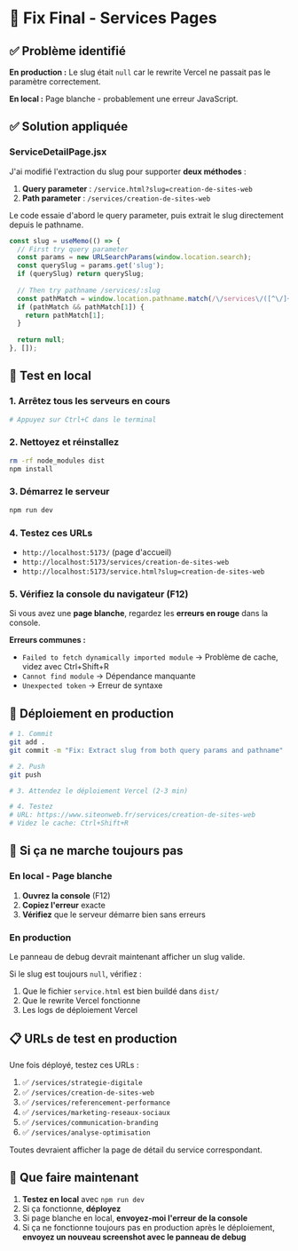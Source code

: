 # 🔧 Fix Final - Services Pages

## ✅ Problème identifié

**En production :** Le slug était `null` car le rewrite Vercel ne passait pas le paramètre correctement.

**En local :** Page blanche - probablement une erreur JavaScript.

## ✅ Solution appliquée

### ServiceDetailPage.jsx
J'ai modifié l'extraction du slug pour supporter **deux méthodes** :

1. **Query parameter** : `/service.html?slug=creation-de-sites-web`
2. **Path parameter** : `/services/creation-de-sites-web`

Le code essaie d'abord le query parameter, puis extrait le slug directement depuis le pathname.

```javascript
const slug = useMemo(() => {
  // First try query parameter
  const params = new URLSearchParams(window.location.search);
  const querySlug = params.get('slug');
  if (querySlug) return querySlug;
  
  // Then try pathname /services/:slug
  const pathMatch = window.location.pathname.match(/\/services\/([^\/]+)/);
  if (pathMatch && pathMatch[1]) {
    return pathMatch[1];
  }
  
  return null;
}, []);
```

## 🧪 Test en local

### 1. Arrêtez tous les serveurs en cours
```bash
# Appuyez sur Ctrl+C dans le terminal
```

### 2. Nettoyez et réinstallez
```bash
rm -rf node_modules dist
npm install
```

### 3. Démarrez le serveur
```bash
npm run dev
```

### 4. Testez ces URLs
- `http://localhost:5173/` (page d'accueil)
- `http://localhost:5173/services/creation-de-sites-web`
- `http://localhost:5173/service.html?slug=creation-de-sites-web`

### 5. Vérifiez la console du navigateur (F12)
Si vous avez une **page blanche**, regardez les **erreurs en rouge** dans la console.

**Erreurs communes :**
- `Failed to fetch dynamically imported module` → Problème de cache, videz avec Ctrl+Shift+R
- `Cannot find module` → Dépendance manquante
- `Unexpected token` → Erreur de syntaxe

## 🚀 Déploiement en production

```bash
# 1. Commit
git add .
git commit -m "Fix: Extract slug from both query params and pathname"

# 2. Push
git push

# 3. Attendez le déploiement Vercel (2-3 min)

# 4. Testez
# URL: https://www.siteonweb.fr/services/creation-de-sites-web
# Videz le cache: Ctrl+Shift+R
```

## 🐛 Si ça ne marche toujours pas

### En local - Page blanche

1. **Ouvrez la console** (F12)
2. **Copiez l'erreur** exacte
3. **Vérifiez** que le serveur démarre bien sans erreurs

### En production

Le panneau de debug devrait maintenant afficher un slug valide.

Si le slug est toujours `null`, vérifiez :
1. Que le fichier `service.html` est bien buildé dans `dist/`
2. Que le rewrite Vercel fonctionne
3. Les logs de déploiement Vercel

## 📋 URLs de test en production

Une fois déployé, testez ces URLs :

1. ✅ `/services/strategie-digitale`
2. ✅ `/services/creation-de-sites-web`
3. ✅ `/services/referencement-performance`
4. ✅ `/services/marketing-reseaux-sociaux`
5. ✅ `/services/communication-branding`
6. ✅ `/services/analyse-optimisation`

Toutes devraient afficher la page de détail du service correspondant.

## 🎯 Que faire maintenant

1. **Testez en local** avec `npm run dev`
2. Si ça fonctionne, **déployez**
3. Si page blanche en local, **envoyez-moi l'erreur de la console**
4. Si ça ne fonctionne toujours pas en production après le déploiement, **envoyez un nouveau screenshot avec le panneau de debug**
